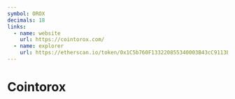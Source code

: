 ```yaml
---
symbol: OROX
decimals: 18
links:
  - name: website
    url: https://cointorox.com/
  - name: explorer
    url: https://etherscan.io/token/0x1C5b760F133220855340003B43cC9113EC494823
---
```


# Cointorox
